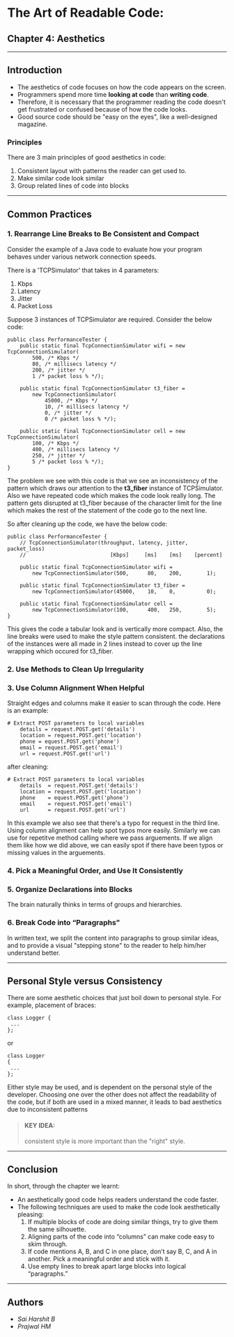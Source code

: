 # The Art of Readable Code: 
## Chapter 4: Aesthetics
---
## Introduction
- The aesthetics of code focuses on how the code appears on the screen.
- Programmers spend more time **looking at code** than **writing code**.
- Therefore, it is necessary that the programmer reading the code doesn't get frustrated or confused because of how the code looks.
- Good source code should be "easy on the eyes", like a well-designed magazine.

### Principles

There are 3 main principles of good aesthetics in code:
1. Consistent layout with patterns the reader can get used to.
2. Make similar code look similar
3. Group related lines of code into blocks
---
## Common Practices

### 1. Rearrange Line Breaks to Be Consistent and Compact
Consider the example of a Java code to evaluate how your program behaves under various
network connection speeds. 

There is a 'TCPSimulator' that takes in 4 parameters: 
1. Kbps
2. Latency
3. Jitter
4. Packet Loss

Suppose 3 instances of TCPSimulator are required. Consider the below code:
```
public class PerformanceTester {
    public static final TcpConnectionSimulator wifi = new TcpConnectionSimulator(
        500, /* Kbps */
        80, /* millisecs latency */
        200, /* jitter */
        1 /* packet loss % */);

    public static final TcpConnectionSimulator t3_fiber =
        new TcpConnectionSimulator(
            45000, /* Kbps */
            10, /* millisecs latency */
            0, /* jitter */
            0 /* packet loss % */);

    public static final TcpConnectionSimulator cell = new TcpConnectionSimulator(
        100, /* Kbps */
        400, /* millisecs latency */
        250, /* jitter */
        5 /* packet loss % */);
}
```

The problem we see with this code is that we see an inconsistency of the pattern which draws our attention to the **t3_fiber** instance of TCPSimulator. Also we have repeated code which makes the code look really long. The pattern gets disrupted at t3_fiber because of the character limit for the line which makes the rest of the statement of the code go to the next line.

So after cleaning up the code, we have the below code:

```
public class PerformanceTester {
    // TcpConnectionSimulator(throughput, latency, jitter, packet_loss)
    //                           [Kbps]     [ms]    [ms]    [percent]

    public static final TcpConnectionSimulator wifi =
        new TcpConnectionSimulator(500,      80,    200,        1);

    public static final TcpConnectionSimulator t3_fiber =
        new TcpConnectionSimulator(45000,    10,    0,          0);

    public static final TcpConnectionSimulator cell =
        new TcpConnectionSimulator(100,      400,   250,        5);
}
```
This gives the code a tabular look and is vertically more compact. Also, the line breaks were used to make the style pattern consistent. the declarations of the instances were all made in 2 lines instead to cover up the line wrapping which occured for t3_fiber.


### 2. Use Methods to Clean Up Irregularity

### 3. Use Column Alignment When Helpful
Straight edges and columns make it easier to scan through the code. Here is an example:
```
# Extract POST parameters to local variables
    details = request.POST.get('details')
    location = request.POST.get('location')
    phone = equest.POST.get('phone')
    email = request.POST.get('email')
    url = request.POST.get('url')
```
after cleaning:
```
# Extract POST parameters to local variables
    details  = request.POST.get('details')
    location = request.POST.get('location')
    phone    = equest.POST.get('phone')
    email    = request.POST.get('email')
    url      = request.POST.get('url')
```
In this example we also see that there's a typo for request in the third line. Using column alignment can help spot typos more easily. Similarly we can use for repetitve method calling where we pass arguements. If we align them like how we did above, we can easily spot if there have been typos or missing values in the arguements.


### 4. Pick a Meaningful Order, and Use It Consistently

### 5. Organize Declarations into Blocks
The brain naturally thinks in terms of groups and hierarchies.


### 6. Break Code into “Paragraphs”
In written text, we split the content into paragraphs to group similar ideas, and to provide a visual "stepping stone" to the reader to help him/her understand better.


---
## Personal Style versus Consistency
There are some aesthetic choices that just boil down to personal style. 
For example, placement of braces:
```
class Logger {
 ...
};
```
or 
```
class Logger 
{
 ...
};
```
Either style may be used, and is dependent on the personal style of the developer.
Choosing one over the other does not affect the readability of the code, but if both are used in a mixed manner, it leads to bad aesthetics due to inconsistent patterns
> #### KEY IDEA:
> consistent style is more important than the "right" style.
---
## Conclusion
In short, through the chapter we learnt: 
- An aesthetically good code helps readers understand the code faster.
- The following techniques are used to make the code look aesthetically pleasing:
    1. If multiple blocks of code are doing similar things, try to give them the same silhouette.
    2. Aligning parts of the code into “columns” can make code easy to skim through.
    3. If code mentions A, B, and C in one place, don’t say B, C, and A in another. Pick a
       meaningful order and stick with it.
    4. Use empty lines to break apart large blocks into logical “paragraphs.”
---
## Authors
- *Sai Harshit B*
- *Prajwal HM*